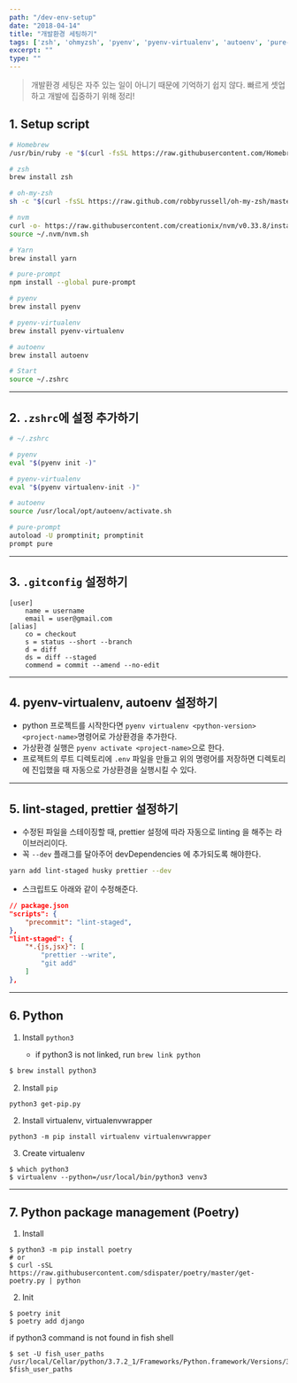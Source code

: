 ```yaml
---
path: "/dev-env-setup"
date: "2018-04-14"
title: "개발환경 세팅하기"
tags: ['zsh', 'ohmyzsh', 'pyenv', 'pyenv-virtualenv', 'autoenv', 'pure-prompt']
excerpt: ""
type: ""
---
```


> 개발환경 세팅은 자주 있는 일이 아니기 때문에 기억하기 쉽지 않다. 빠르게 셋업하고 개발에 집중하기 위해 정리!

## 1. Setup script

```bash
# Homebrew
/usr/bin/ruby -e "$(curl -fsSL https://raw.githubusercontent.com/Homebrew/install/master/install)"

# zsh
brew install zsh

# oh-my-zsh
sh -c "$(curl -fsSL https://raw.github.com/robbyrussell/oh-my-zsh/master/tools/install.sh)"

# nvm
curl -o- https://raw.githubusercontent.com/creationix/nvm/v0.33.8/install.sh | bash
source ~/.nvm/nvm.sh

# Yarn
brew install yarn

# pure-prompt
npm install --global pure-prompt

# pyenv
brew install pyenv

# pyenv-virtualenv
brew install pyenv-virtualenv

# autoenv
brew install autoenv

# Start
source ~/.zshrc
```

---

## 2. `.zshrc`에 설정 추가하기

```bash
# ~/.zshrc

# pyenv
eval "$(pyenv init -)"

# pyenv-virtualenv
eval "$(pyenv virtualenv-init -)"

# autoenv
source /usr/local/opt/autoenv/activate.sh

# pure-prompt
autoload -U promptinit; promptinit
prompt pure
```

---

## 3. `.gitconfig` 설정하기

```
[user]
	name = username
	email = user@gmail.com
[alias]
	co = checkout
	s = status --short --branch
	d = diff
	ds = diff --staged
	commend = commit --amend --no-edit
```

---

## 4. pyenv-virtualenv, autoenv 설정하기

* python 프로젝트를 시작한다면 `pyenv virtualenv <python-version> <project-name>`명령어로 가상환경을 추가한다.
* 가상환경 실행은 `pyenv activate <project-name>`으로 한다.
* 프로젝트의 루트 디렉토리에 `.env` 파일을 만들고 위의 명령어를 저장하면 디렉토리에 진입했을 때 자동으로 가상환경을 실행시킬 수 있다.

---

## 5. lint-staged, prettier 설정하기

* 수정된 파일을 스테이징할 때, prettier 설정에 따라 자동으로 linting 을 해주는 라이브러리이다.
* 꼭 `--dev` 플래그를 달아주어 devDependencies 에 추가되도록 해야한다.

```bash
yarn add lint-staged husky prettier --dev
```

* 스크립트도 아래와 같이 수정해준다.

```json
// package.json
"scripts": {
	"precommit": "lint-staged",
},
"lint-staged": {
	"*.{js,jsx}": [
		"prettier --write",
		"git add"
	]
},
```

---

## 6. Python

1. Install `python3`

   * if python3 is not linked, run `brew link python`

```bash
$ brew install python3
```

2. Install `pip`

```
python3 get-pip.py
```

2. Install virtualenv, virtualenvwrapper

```
python3 -m pip install virtualenv virtualenvwrapper
```

3. Create virtualenv

```
$ which python3
$ virtualenv --python=/usr/local/bin/python3 venv3
```

---

## 7. Python package management (Poetry)

1. Install

```
$ python3 -m pip install poetry
# or
$ curl -sSL https://raw.githubusercontent.com/sdispater/poetry/master/get-poetry.py | python
```

2. Init

```
$ poetry init
$ poetry add django
```

if python3 command is not found in fish shell

```
$ set -U fish_user_paths /usr/local/Cellar/python/3.7.2_1/Frameworks/Python.framework/Versions/3.7/bin $fish_user_paths
```
